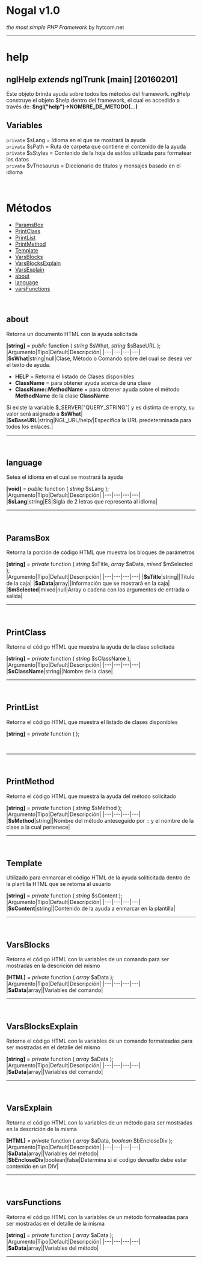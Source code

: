 # Nogal v1.0
*the most simple PHP Framework* by hytcom.net
___
  

# help
## nglHelp *extends* nglTrunk [main] [20160201]
Este objeto brinda ayuda sobre todos los métodos del framework.
nglHelp construye el objeto \$help dentro del framework, el cual es accedido a través de: **\$ngl("help")->NOMBRE_DE_METODO(...)**
  
## Variables
`private` $sLang = Idioma en el que se mostrará la ayuda  
`private` $sPath = Ruta de carpeta que contiene el contenido de la ayuda  
`private` $sStyles = Contenido de la hoja de estilos utilizada para formatear los datos  
`private` $vThesaurus = Diccionario de titulos y mensajes basado en el idioma  

  
&nbsp;

# Métodos
- [ParamsBox](#ParamsBox)
- [PrintClass](#PrintClass)
- [PrintList](#PrintList)
- [PrintMethod](#PrintMethod)
- [Template](#Template)
- [VarsBlocks](#VarsBlocks)
- [VarsBlocksExplain](#VarsBlocksExplain)
- [VarsExplain](#VarsExplain)
- [about](#about)
- [language](#language)
- [varsFunctions](#varsFunctions)

  
&nbsp;


## about
Retorna un documento HTML con la ayuda solicitada  

**[string]** =  *public* function ( *string* \$sWhat, *string* \$sBaseURL );  
|Argumento|Tipo|Default|Descripción|
|---|---|---|---|
|**\$sWhat**|string|null|Clase, Método o Comando sobre del cual se desea ver el texto de ayuda.<ul><li>**HELP** =  Retorna el listado de Clases disponibles</li><li>**ClassName** =  para obtener ayuda acerca de una clase</li><li>**ClassName::MethodName** =  para obtener ayuda sobre el método **MethodName** de la clase **ClassName**</li></ul>Si existe la variable \$_SERVER["QUERY_STRING"] y es distinta de empty, su valor será asignado a **\$sWhat**|
|**\$sBaseURL**|string|NGL_URL/help/|Especifica la URL predeterminada para todos los enlaces.|
&nbsp;
___
&nbsp;

## language
Setea el idioma en el cual se mostrará la ayuda  

**[void]** =  *public* function ( *string* \$sLang );  
|Argumento|Tipo|Default|Descripción|
|---|---|---|---|
|**\$sLang**|string|ES|Sigla de 2 letras que representa al idioma|
&nbsp;
___
&nbsp;

## ParamsBox
Retorna la porción de código HTML que muestra los bloques de parámetros  

**[string]** =  *private* function ( *string* \$sTitle, *array* \$aData, *mixed* \$mSelected );  
|Argumento|Tipo|Default|Descripción|
|---|---|---|---|
|**\$sTitle**|string||Título de la caja|
|**\$aData**|array||Información que se mostrará en la caja|
|**\$mSelected**|mixed|null|Array o cadena con los argumentos de entrada o salida|
&nbsp;
___
&nbsp;

## PrintClass
Retorna el código HTML que muestra la ayuda de la clase solicitada  

**[string]** =  *private* function ( *string* \$sClassName );  
|Argumento|Tipo|Default|Descripción|
|---|---|---|---|
|**\$sClassName**|string||Nombre de la clase|
&nbsp;
___
&nbsp;

## PrintList
Retorna el código HTML que muestra el listado de clases disponibles  

**[string]** =  *private* function ( );
  
&nbsp;
___
&nbsp;

## PrintMethod
Retorna el código HTML que muestra la ayuda del método solicitado  

**[string]** =  *private* function ( *string* \$sMethod );  
|Argumento|Tipo|Default|Descripción|
|---|---|---|---|
|**\$sMethod**|string||Nombre del método anteseguido por :: y el nombre de la clase a la cual pertenece|
&nbsp;
___
&nbsp;

## Template
Utilizado para enmarcar el código HTML de la ayuda soliticitada dentro de la plantilla HTML que se retorna al usuario  

**[string]** =  *private* function ( *string* \$sContent );  
|Argumento|Tipo|Default|Descripción|
|---|---|---|---|
|**\$sContent**|string||Contenido de la ayuda a enmarcar en la plantilla|
&nbsp;
___
&nbsp;

## VarsBlocks
Retorna el código HTML con la variables de un comando para ser mostradas en la descrición del mismo  

**[HTML]** =  *private* function ( *array* \$aData );  
|Argumento|Tipo|Default|Descripción|
|---|---|---|---|
|**\$aData**|array||Variables del comando|
&nbsp;
___
&nbsp;

## VarsBlocksExplain
Retorna el código HTML con la variables de un comando formateadas para ser mostradas en el detalle del mismo  

**[string]** =  *private* function ( *array* \$aData );  
|Argumento|Tipo|Default|Descripción|
|---|---|---|---|
|**\$aData**|array||Variables del comando|
&nbsp;
___
&nbsp;

## VarsExplain
Retorna el código HTML con la variables de un método para ser mostradas en la descrición de la misma  

**[HTML]** =  *private* function ( *array* \$aData, *boolean* \$bEncloseDiv );  
|Argumento|Tipo|Default|Descripción|
|---|---|---|---|
|**\$aData**|array||Variables del método|
|**\$bEncloseDiv**|boolean|false|Determina si el codigo devuelto debe estar contenido en un DIV|
&nbsp;
___
&nbsp;

## varsFunctions
Retorna el código HTML con la variables de un método formateadas para ser mostradas en el detalle de la misma  

**[string]** =  *private* function ( *array* \$aData );  
|Argumento|Tipo|Default|Descripción|
|---|---|---|---|
|**\$aData**|array||Variables del método|
&nbsp;
___
&nbsp;
